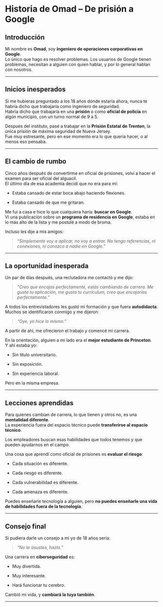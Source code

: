 
# Historia de Omad – De prisión a Google

## Introducción

Mi nombre es **Omad**, soy **ingeniero de operaciones corporativas en Google**.  
Lo único que hago es resolver problemas. Los usuarios de Google tienen problemas, necesitan a alguien con quien hablar, y por lo general hablan con nosotros.

---

## Inicios inesperados

Si me hubieras preguntado a los 18 años dónde estaría ahora, nunca te habría dicho que trabajaría como ingeniero de seguridad.  
Habría dicho que trabajaría en una **prisión** o como **oficial de policía** en algún municipio, con un turno normal de 9 a 5.

Después del instituto, pasé a trabajar en la **Prisión Estatal de Trenton**, la única prisión de máxima seguridad de Nueva Jersey.  
Fue muy estresante, pero en ese momento era lo que quería hacer, o al menos eso pensaba.

---

## El cambio de rumbo

Cinco años después de convertirme en oficial de prisiones, volví a hacer el examen para ser oficial del alguacil.  
El último día de esa academia decidí que no era para mí:

- Estaba cansado de estar boca abajo haciendo flexiones.
    
- Estaba cansado de que me gritaran.
    

Me fui a casa e hice lo que cualquiera haría: **buscar en Google**.  
Vi una publicación sobre un **programa de residencia en Google**, estaba en lo más alto de la lista y me postulé a modo de broma.

Incluso les dije a mis amigos:

> _“Simplemente voy a aplicar, no voy a entrar. No tengo referencias, ni conexiones, ni conozco a nadie en Google.”_

---

## La oportunidad inesperada

Un par de días después, una reclutadora me contactó y me dijo:

> _“Creo que encajas perfectamente, estás cambiando de carrera. Me gusta tu aplicación, me gusta tu currículum, creo que encajarías perfectamente.”_

A todos los entrevistadores les gustó mi formación y que fuera **autodidacta**.  
Muchos se identificaron conmigo y me dijeron:

> _“Oye, yo hice lo mismo.”_

A partir de ahí, me ofrecieron el trabajo y comencé mi carrera.

En la orientación, alguien a mi lado era el **mejor estudiante de Princeton**.  
Y ahí estaba yo:

- Sin título universitario.
    
- Sin exposición.
    
- Sin experiencia laboral.
    

Pero en la misma empresa.

---

## Lecciones aprendidas

Para quienes cambian de carrera, lo que tienen y otros no, es una **mentalidad diferente**.  
La experiencia fuera del espacio técnico puede **transferirse al espacio técnico**.

Los empleadores buscan esas habilidades que todos tenemos y que pueden ayudarnos en el campo.

Una cosa que aprendí como oficial de prisiones es **evaluar el riesgo**:

- Cada situación es diferente.
    
- Cada riesgo es diferente.
    
- Cada vulnerabilidad es diferente.
    
- Cada amenaza es diferente.
    

Puedes enseñarle tecnología a alguien, pero **no puedes enseñarle una vida de habilidades fuera de la tecnología**.

---

## Consejo final

Si pudiera darle un consejo a mi yo de 18 años sería:

> _“No te asustes, hazlo.”_

Una carrera en **ciberseguridad** es:

- Muy divertida.
    
- Muy interesante.
    
- Hará funcionar tu cerebro.
    

Cambió mi vida, y **cambiará la tuya también**.

---

